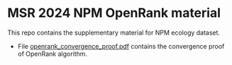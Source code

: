 # MSR 2024 NPM OpenRank material

This repo contains the supplementary material for NPM ecology dataset.

- File [openrank_convergence_proof.pdf](openrank_convergence_proof.pdf) contains the convergence proof of OpenRank algorithm.
